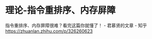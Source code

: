 # 理论-指令重排序、内存屏障







指令重排序、内存屏障很难？看完这篇你就懂了！ - 君慕贤的文章 - 知乎
https://zhuanlan.zhihu.com/p/326260623
  




